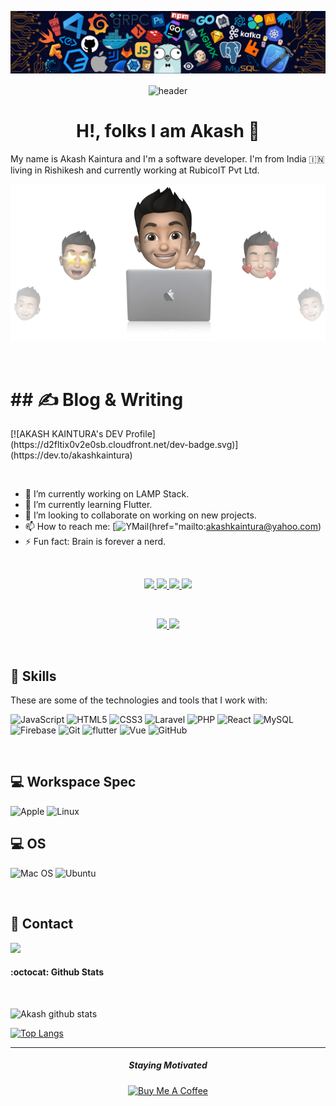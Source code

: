 <p align="center">
    <img src="assets/header.png"/>
</p>

<p align="center">
    <img align="center" width="5%" src="https://media.giphy.com/media/du3J3cXyzhj75IOgvA/giphy.gif" alt="header"/>
  <br>
  <h1 align="center">H!, folks I am Akash  👋 </h1>
    My name is Akash Kaintura and I'm a software developer. I'm from India 🇮🇳 living in Rishikesh and currently working at RubicoIT Pvt Ltd.
</p>

<p align="center">
    <img src="assets/cover.png"/>
</p>

<br>

<p align="center" >
    <h1>## &#x270d; Blog & Writing</h1>
    [![AKASH KAINTURA's DEV Profile](https://d2fltix0v2e0sb.cloudfront.net/dev-badge.svg)](https://dev.to/akashkaintura)
</p>

<br>

- 🔭 I’m currently working on LAMP Stack.
- 🌱 I’m currently learning Flutter.
- 👯 I’m looking to collaborate on working on new  projects.
- 📫 How to reach me: [![YMail](https://img.shields.io/badge/YahooMail-8B89CC?style=for-the-badge&logo=protonmail&logoColor=white)(href="mailto:akashkaintura@yahoo.com)
- ⚡ Fun fact: Brain is forever a nerd.

<br>

<p align ="center">
    <a title="DEV.to" href="https://dev.to/akashkaintura">
        <img src="https://img.shields.io/badge/dev.to-0A0A0A?style=for-the-badge&logo=dev.to&logoColor=white" />
    </a>


<a title="LinkedIn" href="https://www.linkedin.com/in/akash-kaintura/">
    <img src="https://img.shields.io/badge/LinkedIn-0077B5?style=for-the-badge&logo=linkedin&logoColor=white"  />
</a>

<a title="Email" href="mailto:akashkaintura@yahoo.com">
    <img src="https://img.shields.io/badge/YahooMail-8B89CC?style=for-the-badge&logo=protonmail&logoColor=white"  />
</a>

 <a title="Instagram" href="https://instagram.com/enfield_explorer">
    <img src="https://img.shields.io/badge/Instagram-E4405F?style=for-the-badge&logo=instagram&logoColor=white"  />
  </a>

  </p>

<br>

<p align="center">
    <a href="https://github.com/akashkaintura" target="_blank">
        <img src="https://img.shields.io/github/followers/akashkaintura?style=for-the-badge"/>
    </a>

  <a href="https://www.linkedin.com/in/akash-kaintura/" target="_blank">
        <img src="https://img.shields.io/badge/-Linkedin-blue?style=for-the-badge&logo=Linkedin&logoColor=blue&link=www.linkedin.com/in/akashkaintura"/>
    </a>
</p>

<br>



## 🚀 Skills

These are some of the technologies and tools that I work with:

![JavaScript](https://img.shields.io/badge/JavaScript-F7DF1E?style=for-the-badge&logo=javascript&logoColor=black)
![HTML5](https://img.shields.io/badge/HTML-E34F26?style=for-the-badge&logo=html5&logoColor=white)
![CSS3](https://img.shields.io/badge/CSS-1572B6?&style=for-the-badge&logo=css3&logoColor=white)
![Laravel](https://img.shields.io/badge/Laravel-FF2D20?style=for-the-badge&logo=laravel&logoColor=white)
![PHP](https://img.shields.io/badge/PHP-777BB4?style=for-the-badge&logo=php&logoColor=white)
![React](https://img.shields.io/badge/React-20232A?style=for-the-badge&logo=react&logoColor=61DAFB)
![MySQL](https://img.shields.io/badge/-MySQL-4479A1?style=for-the-badge&logo=mysql&logoColor=white)
![Firebase](https://img.shields.io/badge/Firebase-FFCA28?style=for-the-badge&logo=firebase&logoColor=white)
![Git](https://img.shields.io/badge/-Git-black?style=for-the-badge&logo=git)
![flutter](https://img.shields.io/badge/Flutter-02569B?style=for-the-badge&logo=flutter&logoColor=white)
![Vue](https://img.shields.io/badge/Vue.js-35495E?style=for-the-badge&logo=vue.js&logoColor=4FC08D)
![GitHub](https://img.shields.io/badge/-GitHub-181717?style=for-the-badge&logo=github)

<br>


## 💻 Workspace Spec

![Apple](https://img.shields.io/badge/Apple-MacBook-999999?style=for-the-badge&logo=apple&logoColor=white)
![Linux](https://img.shields.io/badge/Intel-Core_i5_10th-0071C5?style=for-the-badge&logo=intel&logoColor=white)

## 💻 OS 

![Mac OS](https://img.shields.io/badge/Catalina-000000?style=for-the-badge&logo=MacOS&logoColor=white)
![Ubuntu](https://img.shields.io/badge/Ubuntu-E95420?style=for-the-badge&logo=ubuntu&logoColor=white)

<br>

## 📱 Contact

<a href="https://wa.me/8979594537">
    <img src="https://img.shields.io/badge/WhatsApp-25D366?style=for-the-badge&logo=whatsapp&logoColor=white">
</a>

<br>

#### :octocat:  Github Stats

<br>

![Akash github stats](https://github-readme-stats.vercel.app/api?username=akashkaintura&theme=algolia&show_icons=true)

[![Top Langs](https://github-readme-stats.vercel.app/api/top-langs/?username=akashkaintura&layout=compact&langs_count=8)](https://github.com/akashkaintura/github-readme-stats)

<!-- [![willianrod's wakatime stats](https://github-readme-stats.vercel.app/api/wakatime?username=akashkaintura)](https://github.com/akashkaintura/github-readme-stats) -->
</p>

-------

<p align="center">
  <h5 align="center"> Staying Motivated </h5>
</p>

<p align="center">
<a href="https://www.buymeacoffee.com/dexplorer" target="_blank"><img src="https://img.buymeacoffee.com/button-api/?text=Buy me a book&emoji=📖&slug=dexplorer&button_colour=ff7e38&font_colour=000000&font_family=Cookie&outline_colour=000000&coffee_colour=FFDD00" alt="Buy Me A Coffee" height="10%" width="20%" ></a>
</p>
